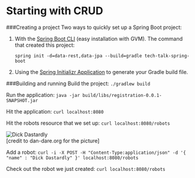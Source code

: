 Starting with CRUD
===

###Creating a project
Two ways to quickly set up a Spring Boot project:  
1) With the [Spring Boot CLI](http://docs.spring.io/spring-boot/docs/current/reference/htmlsingle/#getting-started-installing-the-cli) (easy installation with GVM). The command that created this project:  
   
   `spring init -d=data-rest,data-jpa --build=gradle tech-talk-spring-boot`  

2) Using the [Spring Initializr Application](http://start.spring.io/) to generate your Gradle build file.

###Building and running
Build the project:
`./gradlew build`

Run the application:
`java -jar build/libs/registration-0.0.1-SNAPSHOT.jar`

Hit the application:
`curl localhost:8080`

Hit the robots resource that we set up:
`curl localhost:8080/robots`

![Dick Dastardly](http://www.dan-dare.org/Dan%20FRD/MeanMachineAni.gif)   
[credit to dan-dare.org for the picture]

Add a robot:
`curl -i -X POST -H "Content-Type:application/json" -d '{  "name" : "Dick Dastardly" }' localhost:8080/robots`

Check out the robot we just created:
`curl localhost:8080/robots`
